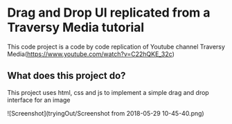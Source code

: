# Drag and Drop UI replicated from a Traversy Media tutorial

This code project is a code by code replication of Youtube channel Traversy Media(https://www.youtube.com/watch?v=C22hQKE_32c)

## What does this project do?

This project uses html, css and js to implement a simple drag and drop interface for an image

![Screenshot](tryingOut/Screenshot from 2018-05-29 10-45-40.png)
